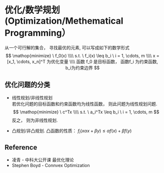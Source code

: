 # 优化/数学规划 (Optimization/Methematical Programming）
从一个可行解的集合， 寻找最优的元素, 可以写成如下的数学形式
$$
\mathop{minimize} \  f_0(x) \\\\
s.t. \  f_i(x) \leq b_i \  i = 1, \cdots, m \\\\
x = [x_1, \cdots, x_n]^T 为优化变量 \\\\
函数 f_0 是目标函数， 函数f_i 为约束函数, b_i为约束边界
$$

## 优化问题的分类
* 线性规划/非线性规划   
若优化问题的目标函数和约束函数均为线性函数， 则此问题为线性规划问题. 
$$
\mathop{minimize} \  c^Tx \\\\
s.t. \  a_i^Tx \leq b_i \  i = 1, \cdots, m 
$$
反之， 则为非线性规划.

* 凸规划/非凸规划. 
凸函数的性质： $f_i(x\alpha x + \beta y) \leq \alpha f(x) + \beta f(y)$


## Reference
* 凌青 - 中科大公开课 最优化理论
* Stephen Boyd - Connvex Optimization
